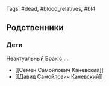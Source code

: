 Tags: #dead, #blood_relatives, #bl4

## Родственники
### Дети
Неактуальный Брак с ...
- [[Семен Самойлович Каневский]]
- [[Давид Самойлович Каневский]]